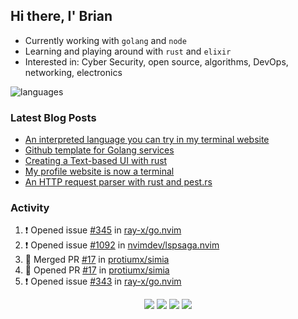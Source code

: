 ## Hi there, I' Brian

- Currently working with `golang` and `node`
- Learning and playing around with `rust` and `elixir`
- Interested in: Cyber Security, open source, algorithms, DevOps, networking, electronics

![languages](https://github-readme-stats.vercel.app/api/top-langs/?username=protiumx&layout=compact&langs_count=8&hide=ruby,vimscript,vue,scss,html)

### Latest Blog Posts

<!-- BLOG-POST-LIST:START -->
- [An interpreted language you can try in my terminal website](https://protiumx.dev/blog/posts/an-interpreted-language-you-can-try-in-my-terminal-website/)
- [Github template for Golang services](https://protiumx.dev/blog/posts/github-template-for-golang-services/)
- [Creating a Text-based UI with rust](https://protiumx.dev/blog/posts/creating-a-text-based-ui-with-rust/)
- [My profile website is now a terminal](https://protiumx.dev/blog/posts/my-profile-website-is-now-a-terminal/)
- [An HTTP request parser with rust and pest.rs](https://protiumx.dev/blog/posts/an-http-request-parser-with-rust-and-pest.rs/)
<!-- BLOG-POST-LIST:END -->

### Activity

<!--START_SECTION:activity-->
1. ❗ Opened issue [#345](https://github.com/ray-x/go.nvim/issues/345) in [ray-x/go.nvim](https://github.com/ray-x/go.nvim)
2. ❗ Opened issue [#1092](https://github.com/nvimdev/lspsaga.nvim/issues/1092) in [nvimdev/lspsaga.nvim](https://github.com/nvimdev/lspsaga.nvim)
3. 🎉 Merged PR [#17](https://github.com/protiumx/simia/pull/17) in [protiumx/simia](https://github.com/protiumx/simia)
4. 💪 Opened PR [#17](https://github.com/protiumx/simia/pull/17) in [protiumx/simia](https://github.com/protiumx/simia)
5. ❗ Opened issue [#343](https://github.com/ray-x/go.nvim/issues/343) in [ray-x/go.nvim](https://github.com/ray-x/go.nvim)
<!--END_SECTION:activity-->

<p align="center">
  <a href="https://protiumx.dev/"><img src="https://img.shields.io/badge/-website-ff5757?style=for-the-badge&logo=iterm2&logoColor=white" /></a>
  <a href="https://protiumx.dev/blog"><img src="https://img.shields.io/badge/-blog-262654?style=for-the-badge&logo=hugo&logoColor=white" /></a>
  <a href="https://www.linkedin.com/in/bdmayo"><img src="https://img.shields.io/badge/-Brian_Mayo-0072b1?style=for-the-badge&logo=Linkedin&logoColor=white" /></a>
  <a href="https://www.instagram.com/_protium"><img src="https://img.shields.io/badge/-__protium-E4405F?style=for-the-badge&logo=instagram&logoColor=white" /></a>
</p>
